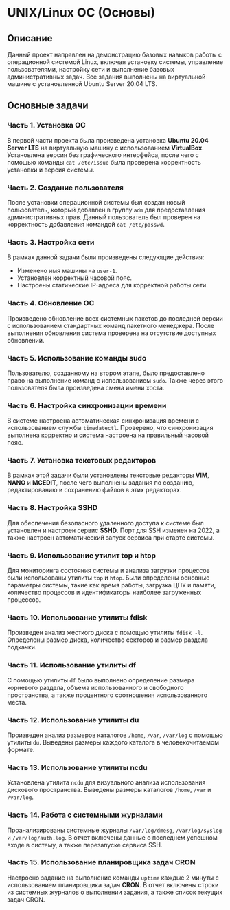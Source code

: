
# UNIX/Linux ОС (Основы)

## Описание

Данный проект направлен на демонстрацию базовых навыков работы с операционной системой Linux, включая установку системы, управление пользователями, настройку сети и выполнение базовых административных задач. Все задания выполнены на виртуальной машине с установленной Ubuntu Server 20.04 LTS.

## Основные задачи

### Часть 1. Установка ОС
В первой части проекта была произведена установка **Ubuntu 20.04 Server LTS** на виртуальную машину с использованием **VirtualBox**. Установлена версия без графического интерфейса, после чего с помощью команды `cat /etc/issue` была проверена корректность установки и версия системы.

### Часть 2. Создание пользователя
После установки операционной системы был создан новый пользователь, который добавлен в группу `adm` для предоставления административных прав. Данный пользователь был проверен на корректность добавления командой `cat /etc/passwd`.

### Часть 3. Настройка сети
В рамках данной задачи были произведены следующие действия:
- Изменено имя машины на `user-1`.
- Установлен корректный часовой пояс.
- Настроены статические IP-адреса для корректной работы сети.

### Часть 4. Обновление ОС
Произведено обновление всех системных пакетов до последней версии с использованием стандартных команд пакетного менеджера. После выполнения обновления система проверена на отсутствие доступных обновлений.

### Часть 5. Использование команды **sudo**
Пользователю, созданному на втором этапе, было предоставлено право на выполнение команд с использованием `sudo`. Также через этого пользователя была произведена смена имени хоста.

### Часть 6. Настройка синхронизации времени
В системе настроена автоматическая синхронизация времени с использованием службы `timedatectl`. Проверено, что синхронизация выполнена корректно и система настроена на правильный часовой пояс.

### Часть 7. Установка текстовых редакторов
В рамках этой задачи были установлены текстовые редакторы **VIM**, **NANO** и **MCEDIT**, после чего выполнены задания по созданию, редактированию и сохранению файлов в этих редакторах.

### Часть 8. Настройка **SSHD**
Для обеспечения безопасного удаленного доступа к системе был установлен и настроен сервис **SSHD**. Порт для SSH изменен на 2022, а также настроен автоматический запуск сервиса при старте системы.

### Часть 9. Использование утилит **top** и **htop**
Для мониторинга состояния системы и анализа загрузки процессов были использованы утилиты `top` и `htop`. Были определены основные параметры системы, такие как время работы, загрузка ЦПУ и памяти, количество процессов и идентификаторы наиболее загруженных процессов.

### Часть 10. Использование утилиты **fdisk**
Произведен анализ жесткого диска с помощью утилиты `fdisk -l`. Определены размер диска, количество секторов и размер раздела подкачки.

### Часть 11. Использование утилиты **df**
С помощью утилиты `df` было выполнено определение размера корневого раздела, объема использованного и свободного пространства, а также процентного соотношения использованного места.

### Часть 12. Использование утилиты **du**
Произведен анализ размеров каталогов `/home`, `/var`, `/var/log` с помощью утилиты `du`. Выведены размеры каждого каталога в человекочитаемом формате.

### Часть 13. Использование утилиты **ncdu**
Установлена утилита `ncdu` для визуального анализа использования дискового пространства. Выведены размеры каталогов `/home`, `/var` и `/var/log`.

### Часть 14. Работа с системными журналами
Проанализированы системные журналы `/var/log/dmesg`, `/var/log/syslog` и `/var/log/auth.log`. В отчет включены данные о последнем успешном входе в систему, а также перезапуске сервиса SSH.

### Часть 15. Использование планировщика задач **CRON**
Настроено задание на выполнение команды `uptime` каждые 2 минуты с использованием планировщика задач **CRON**. В отчет включены строки из системных журналов о выполнении задания, а также список текущих задач CRON.

